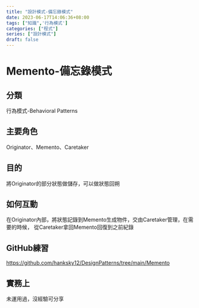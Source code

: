 ```yaml
---
title: "設計模式-備忘錄模式"
date: 2023-06-17T14:06:36+08:00
tags: ["知識",'行為模式']
categories: ["程式"]
series: ["設計模式"]
draft: false
---
```


# Memento-備忘錄模式

## 分類
行為模式-Behavioral Patterns

## 主要角色
Originator、Memento、Caretaker

## 目的
將Originator的部分狀態做儲存，可以做狀態回朔

## 如何互動
在Originator內部，將狀態記錄到Memento生成物件，交由Caretaker管理，在需要的時候，
從Caretaker拿回Memento回復到之前紀錄

## GitHub練習
https://github.com/hanksky12/DesignPatterns/tree/main/Memento

## 實務上
未運用過，沒經驗可分享

